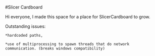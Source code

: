 #Slicer Cardboard

Hi everyone, I made this space for a place for SlicerCardboard to grow. 

Outstanding issues:

	*hardcoded paths, 

	*use of multiprocessing to spawn threads that do network communication. (breaks windows compatibility)